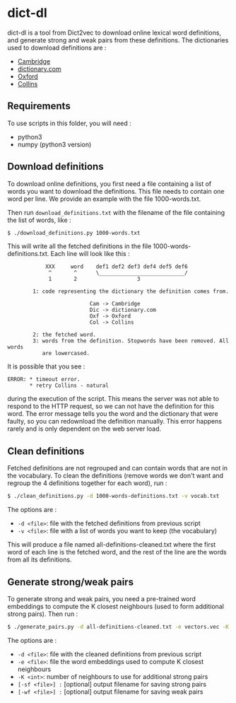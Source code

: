 dict-dl
=======

dict-dl is a tool from Dict2vec to download online lexical word definitions, and
generate strong and weak pairs from these definitions.  The dictionaries used to
download definitions are :

  * [Cambridge](http://dictionary.cambridge.org/dictionary/english/)
  * [dictionary.com](http://www.dictionary.com/)
  * [Oxford](https://en.oxforddictionaries.com/)
  * [Collins](http://www.collinsdictionary.com/dictionary/english/)


Requirements
------------

To use scripts in this folder, you will need :

  * python3
  * numpy (python3 version)


Download definitions
--------------------

To download online definitions, you first need a file containing a list of words
you want to download the definitions. This file needs to contain one word per
line. We provide an example with the file 1000-words.txt.

Then run `download_definitions.txt` with the filename of the file containing the
list of words, like :

```bash
$ ./download_definitions.py 1000-words.txt
```

This will write all the fetched definitions in the file
1000-words-definitions.txt. Each line will look like this :

```
            XXX     word    def1 def2 def3 def4 def5 def6
             ^       ^      \___________________________/
             1       2                   3

        1: code representing the dictionary the definition comes from.

                          Cam -> Cambridge
                          Dic -> dictionary.com
                          Oxf -> Oxford
                          Col -> Collins

        2: the fetched word.
        3: words from the definition. Stopwords have been removed. All words
           are lowercased.
```

It is possible that you see :

```
ERROR: * timeout error.
       * retry Collins - natural
```

during the execution of the script. This means the server was not able to
respond to the HTTP request, so we can not have the definition for this word.
The error message tells you the word and the dictionary that were faulty, so
you can redownload the definition manually. This error happens rarely and is
only dependent on the web server load.


Clean definitions
-----------------

Fetched definitions are not regrouped and can contain words that are not in
the vocabulary. To clean the definitions (remove words we don't want and
regroup the 4 definitions together for each word), run :

```bash
$ ./clean_definitions.py -d 1000-words-definitions.txt -v vocab.txt
```

The options are :

  * `-d <file>`: file with the fetched definitions from previous script
  * `-v <file>`: file with a list of words you want to keep (the vocabulary)

This will produce a file named all-definitions-cleaned.txt where the first
word of each line is the fetched word, and the rest of the line are the words
from all its definitions.


Generate strong/weak pairs
--------------------------

To generate strong and weak pairs, you need a pre-trained word embeddings to
compute the K closest neighbours (used to form additional strong pairs). Then
run :

```bash
$ ./generate_pairs.py -d all-definitions-cleaned.txt -e vectors.vec -K 5
```

The options are :

  * `-d <file>`: file with the cleaned definitions from previous script
  * `-e <file>`: file the word embeddings used to compute K closest neighbours
  * `-K <int>`: number of neighbours to use for additional strong pairs
  * `[-sf <file>] :` [optional] output filename for saving strong pairs
  * `[-wf <file>] :` [optional] output filename for saving weak pairs

